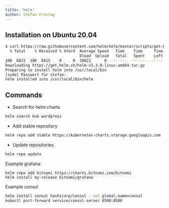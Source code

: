 ```yaml
---
title: 'helm'
author: Stefan Freitag
---
```


## Installation on Ubuntu 20.04

```bash
$ curl https://raw.githubusercontent.com/helm/helm/master/scripts/get-helm-3 | bash
  % Total    % Received % Xferd  Average Speed   Time    Time     Time  Current
                                 Dload  Upload   Total   Spent    Left  Speed
100  6815  100  6815    0     0  30022      0 --:--:-- --:--:-- --:--:-- 30022
Downloading https://get.helm.sh/helm-v3.3.0-linux-amd64.tar.gz
Preparing to install helm into /usr/local/bin
[sudo] Passwort für stefan:
helm installed into /usr/local/bin/helm
```

## Commands

- Search for helm charts

```bash
helm search hub wordpress
```

- Add stable repository

```bash
helm repo add stable https://kubernetes-charts.storage.googleapis.com
```

- Update repositories

```bash
helm repo update
```

Example grafana:

```shell
helm repo add bitnami https://charts.bitnami.com/bitnami
helm install my-release bitnami/grafana
```

Example consul

```bash
helm install consul hashicorp/consul --set global.name=consul
kubectl port-forward service/consul-server 8500:8500
```
